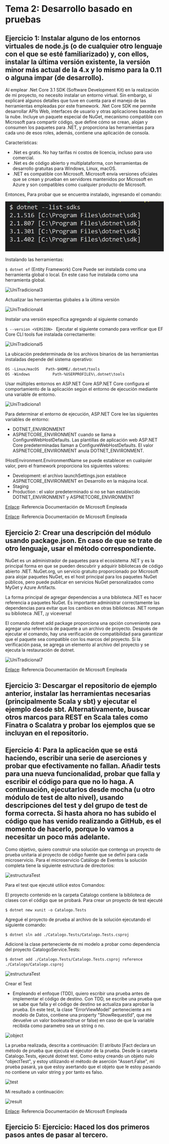 # Tema 2: Desarrollo basado en pruebas

## Ejercicio 1: Instalar alguno de los entornos virtuales de node.js (o de cualquier otro lenguaje con el que se esté familiarizado) y, con ellos, instalar la última versión existente, la versión minor más actual de la 4.x y lo mismo para la 0.11 o alguna impar (de desarrollo).

Al emplear .Net Core 3.1 SDK (Software Development Kit) en la realización de mi proyecto, no necesito instalar un entorno virtual. Sin embargo, si explicaré algunos detalles que tuve en cuenta para el manejo de las herramientas empleadas por este framework.
.Net Core SDK me permite desarrollar APIs Web, interfaces de usuario y otras aplicaciones basadas en la nube. Incluye un paquete especial de NuGet, mecanismo compatible con Microsoft para compartir código, que define cómo se crean, alojan y consumen los paquetes para .NET, y proporciona las herramientas para cada uno de esos roles, además, contiene una aplicación de consola.

Características:
- .Net es gratis. No hay tarifas ni costos de licencia, incluso para uso comercial.
- .Net es de código abierto y multiplataforma, con herramientas de desarrollo gratuitas para Windows, Linux, macOS.
- .NET es compatible con Microsoft. Microsoft envía versiones oficiales que se crean y prueban en servidores mantenidos por Microsoft en Azure y son compatibles como cualquier producto de Microsoft.

Entonces, Para probar que se encuentra instalado, ingresando el comando:

![UniTradicional2](./img/UniTradicional2.png)

Instalando las herramientas:

``` $ dotnet ef ``` 
(Entity Framework) Core Puede ser instalada como una herramienta global o local. En este caso fue instalada como una herramienta global.

![UniTradicional3](./img/UniTradicional3.png)

Actualizar las herramientas globales a la última versión

![UniTradicional4](./img/UniTradicional4.png)

Instalar una versión específica agregando al siguiente comando

``` $ --version <VERSION>  ``` Ejecutar el siguiente comando para verificar que EF Core CLI tools fue instalada correctamente:

![UniTradicional5](./img/UniTradicional5.png)

La ubicación predeterminada de los archivos binarios de las herramientas instaladas depende del sistema operativo:

```
OS -Linux/macOS   Path-$HOME/.dotnet/tools
OS -Windows          Path-%USERPROFILE%\.dotnet\tools

```
Usar múltiples entornos en ASP.NET Core
ASP.NET Core configura el comportamiento de la aplicación según el entorno de ejecución mediante una variable de entorno.

![UniTradiciona1](./img/UniTradiciona1.png)

Para determinar el entorno de ejecución, ASP.NET Core lee las siguientes variables de entorno:
- DOTNET_ENVIRONMENT
- ASPNETCORE_ENVIRONMENT cuando se llama a ConfigureWebHostDefaults. Las plantillas de aplicación web ASP.NET Core predeterminadas llaman a ConfigureWebHostDefaults. El valor ASPNETCORE_ENVIRONMENT anula DOTNET_ENVIRONMENT.

IHostEnvironment.EnvironmentName se puede establecer en cualquier valor, pero el framework proporciona los siguientes valores:
- Development: el archivo launchSettings.json establece ASPNETCORE_ENVIRONMENT en Desarrollo en la máquina local.
- Staging
- Production : el valor predeterminado si no se han establecido DOTNET_ENVIRONMENT y ASPNETCORE_ENVIRONMENT


[Enlace](https://docs.microsoft.com/en-us/ef/core/miscellaneous/cli/dotnet): Referencia Documentación de Microsoft Empleada

[Enlace](https://docs.microsoft.com/es-es/aspnet/core/fundamentals/environments?view=aspnetcore-3.1): Referencia Documentación de Microsoft Empleada


## Ejercicio 2: Crear una descripción del módulo usando package.json. En caso de que se trate de otro lenguaje, usar el método correspondiente.

NuGet es un administrador de paquetes para el ecosistema .NET y es la principal forma en que se pueden descubrir y adquirir bibliotecas de código abierto .NET. NuGet.org, un servicio gratuito proporcionado por Microsoft para alojar paquetes NuGet, es el host principal para los paquetes NuGet públicos, pero puede publicar en servicios NuGet personalizados como MyGet y Azure Artifacts.

La forma principal de agregar dependencias a una biblioteca .NET es hacer referencia a paquetes NuGet. Es importante administrar correctamente las dependencias para evitar que los cambios en otras bibliotecas .NET rompan su biblioteca .NET, ¡y viceversa!

El comando dotnet add package proporciona una opción conveniente para agregar una referencia de paquete a un archivo de proyecto. Después de ejecutar el comando, hay una verificación de compatibilidad para garantizar que el paquete sea compatible con los marcos del proyecto. Si la verificación pasa, se agrega un elemento <PackageReference> al archivo del proyecto y se ejecuta la restauración de dotnet.

![UniTradicional7](./img/UniTradicional7.png)

[Enlace](https://docs.microsoft.com/es-es/dotnet/standard/library-guidance/nuget): Referencia Documentación de Microsoft Empleada

## Ejercicio 3: Descargar el repositorio de ejemplo anterior, instalar las herramientas necesarias (principalmente Scala y sbt) y ejecutar el ejemplo desde sbt. Alternativamente, buscar otros marcos para REST en Scala tales como Finatra o Scalatra y probar los ejemplos que se incluyan en el repositorio.

## Ejercicio 4: Para la aplicación que se está haciendo, escribir una serie de aserciones y probar que efectivamente no fallan. Añadir tests para una nueva funcionalidad, probar que falla y escribir el código para que no lo haga. A continuación, ejecutarlos desde mocha (u otro módulo de test de alto nivel), usando descripciones del test y del grupo de test de forma correcta. Si hasta ahora no has subido el código que has venido realizando a GitHub, es el momento de hacerlo, porque lo vamos a necesitar un poco más adelante.

Como objetivo, quiero construir una solución que contenga un proyecto de prueba unitaria al proyecto de código fuente que se definí para cada microservicio.
Para el microservicio Catálogo de Eventos la solución completa tiene la siguiente estructura de directorios:

![estructuraTest](./img/estructuraTest.png)

Para el test que ejecuté utilicé estos Comandos:


El proyecto contenido en la carpeta Catalogo contiene la biblioteca de clases con el código que se probará. Para crear un proyecto de test ejecuté

```
$ dotnet new xunit -o Catalogo.Tests

```
Agregué el proyecto de prueba al archivo de la solución ejecutando el siguiente comando:

```
$ dotnet sln add ./Catalogo.Tests/Catalogo.Tests.csproj

```

Adicioné la clase perteneciente de mi modelo a probar como dependencia del proyecto CatalogoService.Tests:

```
$ dotnet add ./Catalogo.Tests/Catalogo.Tests.csproj reference ./Catalogo/Catalogo.csproj

```

![estructuraTest](./img/estructuraTest.png)

Crear el Test

- Empleando el enfoque (TDD), quiero escribir una prueba antes de implementar el código de destino. Con TDD, se escribe una prueba que se sabe que falla y el código de destino se actualiza para aprobar la prueba. En este test, la clase "ErrorViewModel" perteneciente a mi modelo de Datos, contiene una property "ShowRequestId", que me devuelve un valor booleano(true or false) en caso de que la variable recibida como parametro sea un string o no.

![object](./img/object.png)

La prueba realizada, descrita a continuación:
El atributo [Fact declara un método de prueba que ejecuta el ejecutor de la prueba. Desde la carpeta Catalogo.Tests, ejecuté dotnet test. Como estoy creando un objeto nulo "objectTest", y estoy utilizando el método de aserción "Assert.False", mi prueba pasará, ya que estoy asertando que el objeto que le estoy pasando no contiene un valor string y por tanto es falso. 

![test](./img/test.png)

Mi resultado a continuación:

![result](./img/result.png)


[Enlace](https://docs.microsoft.com/es-es/dotnet/core/testing/unit-testing-best-practices): Referencia Documentación de Microsoft Empleada

## Ejercicio 5: Ejercicio: Haced los dos primeros pasos antes de pasar al tercero.

